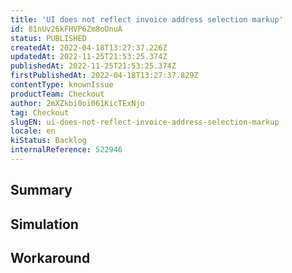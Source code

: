 ```yaml
---
title: 'UI does not reflect invoice address selection markup'
id: 81nUv26kFHVP6Zm8oOnuA
status: PUBLISHED
createdAt: 2022-04-18T13:27:37.226Z
updatedAt: 2022-11-25T21:53:25.374Z
publishedAt: 2022-11-25T21:53:25.374Z
firstPublishedAt: 2022-04-18T13:27:37.829Z
contentType: knownIssue
productTeam: Checkout
author: 2mXZkbi0oi061KicTExNjo
tag: Checkout
slugEN: ui-does-not-reflect-invoice-address-selection-markup
locale: en
kiStatus: Backlog
internalReference: 522946
---
```


## Summary



## Simulation



## Workaround



